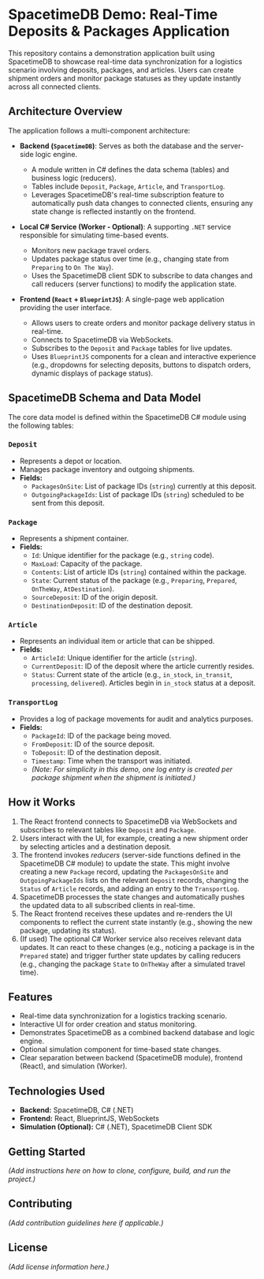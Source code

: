 # SpacetimeDB Demo: Real-Time Deposits & Packages Application

This repository contains a demonstration application built using SpacetimeDB to showcase real-time data synchronization for a logistics scenario involving deposits, packages, and articles. Users can create shipment orders and monitor package statuses as they update instantly across all connected clients.

## Architecture Overview

The application follows a multi-component architecture:

* **Backend (`SpacetimeDB`)**: Serves as both the database and the server-side logic engine.
    * A module written in C# defines the data schema (tables) and business logic (reducers).
    * Tables include `Deposit`, `Package`, `Article`, and `TransportLog`.
    * Leverages SpacetimeDB's real-time subscription feature to automatically push data changes to connected clients, ensuring any state change is reflected instantly on the frontend.

* **Local C# Service (Worker - Optional)**: A supporting `.NET` service responsible for simulating time-based events.
    * Monitors new package travel orders.
    * Updates package status over time (e.g., changing state from `Preparing` to `On The Way`).
    * Uses the SpacetimeDB client SDK to subscribe to data changes and call reducers (server functions) to modify the application state.

* **Frontend (`React` + `BlueprintJS`)**: A single-page web application providing the user interface.
    * Allows users to create orders and monitor package delivery status in real-time.
    * Connects to SpacetimeDB via WebSockets.
    * Subscribes to the `Deposit` and `Package` tables for live updates.
    * Uses `BlueprintJS` components for a clean and interactive experience (e.g., dropdowns for selecting deposits, buttons to dispatch orders, dynamic displays of package status).

## SpacetimeDB Schema and Data Model

The core data model is defined within the SpacetimeDB C# module using the following tables:

### `Deposit`
* Represents a depot or location.
* Manages package inventory and outgoing shipments.
* **Fields:**
    * `PackagesOnSite`: List of package IDs (`string`) currently at this deposit.
    * `OutgoingPackageIds`: List of package IDs (`string`) scheduled to be sent from this deposit.

### `Package`
* Represents a shipment container.
* **Fields:**
    * `Id`: Unique identifier for the package (e.g., `string` code).
    * `MaxLoad`: Capacity of the package.
    * `Contents`: List of article IDs (`string`) contained within the package.
    * `State`: Current status of the package (e.g., `Preparing`, `Prepared`, `OnTheWay`, `AtDestination`).
    * `SourceDeposit`: ID of the origin deposit.
    * `DestinationDeposit`: ID of the destination deposit.

### `Article`
* Represents an individual item or article that can be shipped.
* **Fields:**
    * `ArticleId`: Unique identifier for the article (`string`).
    * `CurrentDeposit`: ID of the deposit where the article currently resides.
    * `Status`: Current state of the article (e.g., `in_stock`, `in_transit`, `processing`, `delivered`). Articles begin in `in_stock` status at a deposit.

### `TransportLog`
* Provides a log of package movements for audit and analytics purposes.
* **Fields:**
    * `PackageId`: ID of the package being moved.
    * `FromDeposit`: ID of the source deposit.
    * `ToDeposit`: ID of the destination deposit.
    * `Timestamp`: Time when the transport was initiated.
    * *(Note: For simplicity in this demo, one log entry is created per package shipment when the shipment is initiated.)*

## How it Works

1.  The React frontend connects to SpacetimeDB via WebSockets and subscribes to relevant tables like `Deposit` and `Package`.
2.  Users interact with the UI, for example, creating a new shipment order by selecting articles and a destination deposit.
3.  The frontend invokes *reducers* (server-side functions defined in the SpacetimeDB C# module) to update the state. This might involve creating a new `Package` record, updating the `PackagesOnSite` and `OutgoingPackageIds` lists on the relevant `Deposit` records, changing the `Status` of `Article` records, and adding an entry to the `TransportLog`.
4.  SpacetimeDB processes the state changes and automatically pushes the updated data to all subscribed clients in real-time.
5.  The React frontend receives these updates and re-renders the UI components to reflect the current state instantly (e.g., showing the new package, updating its status).
6.  (If used) The optional C# Worker service also receives relevant data updates. It can react to these changes (e.g., noticing a package is in the `Prepared` state) and trigger further state updates by calling reducers (e.g., changing the package `State` to `OnTheWay` after a simulated travel time).

## Features

* Real-time data synchronization for a logistics tracking scenario.
* Interactive UI for order creation and status monitoring.
* Demonstrates SpacetimeDB as a combined backend database and logic engine.
* Optional simulation component for time-based state changes.
* Clear separation between backend (SpacetimeDB module), frontend (React), and simulation (Worker).

## Technologies Used

* **Backend:** SpacetimeDB, C# (.NET)
* **Frontend:** React, BlueprintJS, WebSockets
* **Simulation (Optional):** C# (.NET), SpacetimeDB Client SDK

## Getting Started

*(Add instructions here on how to clone, configure, build, and run the project.)*

## Contributing

*(Add contribution guidelines here if applicable.)*

## License

*(Add license information here.)*
